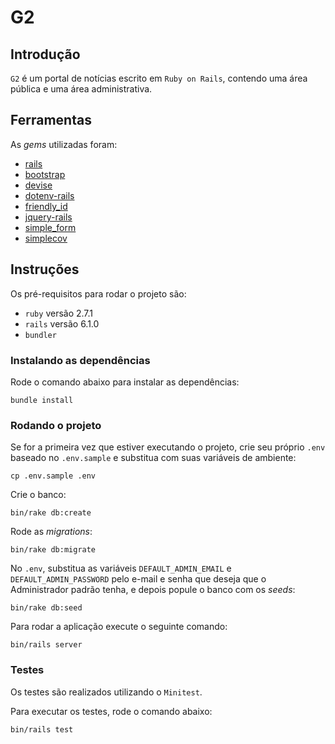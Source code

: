 # G2

## Introdução

`G2` é um portal de notícias escrito em `Ruby on Rails`, contendo uma área pública e uma área administrativa.

## Ferramentas

As *gems* utilizadas foram:

- [rails](https://github.com/rails/rails)
- [bootstrap](https://github.com/twbs/bootstrap-rubygem)
- [devise](https://github.com/heartcombo/devise)
- [dotenv-rails](https://github.com/bkeepers/dotenv)
- [friendly_id](https://github.com/norman/friendly_id)
- [jquery-rails](https://github.com/rails/jquery-rails)
- [simple_form](https://github.com/heartcombo/simple_form)
- [simplecov](https://github.com/simplecov-ruby/simplecov)

## Instruções

Os pré-requisitos para rodar o projeto são:
- `ruby` versão 2.7.1
- `rails` versão 6.1.0
- `bundler`

### Instalando as dependências

Rode o comando abaixo para instalar as dependências:

```
bundle install
```

### Rodando o projeto

Se for a primeira vez que estiver executando o projeto, crie seu próprio `.env` baseado no `.env.sample` e substitua com suas variáveis de ambiente:

```
cp .env.sample .env
```

Crie o banco:
    
```
bin/rake db:create
```

Rode as *migrations*:

```
bin/rake db:migrate
```

No `.env`, substitua as variáveis `DEFAULT_ADMIN_EMAIL` e `DEFAULT_ADMIN_PASSWORD` pelo e-mail e senha que deseja que o Administrador padrão tenha, e depois popule o banco com os *seeds*:

```
bin/rake db:seed
```

Para rodar a aplicação execute o seguinte comando:

```
bin/rails server
```

### Testes
Os testes são realizados utilizando o `Minitest`.

Para executar os testes, rode o comando abaixo:
```
bin/rails test
```

